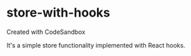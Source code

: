# store-with-hooks
Created with CodeSandbox

It's a simple store functionality implemented with React hooks.
